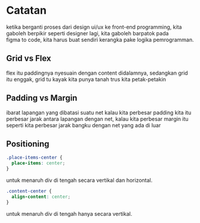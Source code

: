 # Catatan

ketika berganti proses dari design ui/ux ke front-end programming, kita gaboleh berpikir seperti designer lagi, kita gaboleh barpatok pada\
figma to code, kita harus buat sendiri kerangka pake logika pemrogramman.

## Grid vs Flex

flex itu paddingnya nyesuain dengan content didalamnya, sedangkan grid itu enggak, grid tu kayak kita punya tanah trus kita petak-petakin

## Padding vs Margin

ibarat lapangan yang dibatasi suatu net kalau kita perbesar padding kita itu perbesar jarak antara lapangan dengan net, kalau kita perbesar margin itu seperti kita perbesar jarak bangku dengan net yang ada di luar

## Positioning

```css
.place-items-center {
  place-items: center;
}
```

untuk menaruh div di tengah secara vertikal dan horizontal.

```css
.content-center {
  align-content: center;
}
```

untuk menaruh div di tengah hanya secara vertikal.
